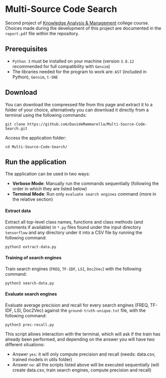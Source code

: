 # Multi-Source Code Search
Second project of [Knowledge Analysis & Management](https://search.usi.ch/en/courses/35263581/knowledge-analysis-management) college course.<br>
Choices made during the development of this project are documented in the `report.pdf` file within the repository.

## Prerequisites
- `Python 3` must be installed on your machine (version `3.8.12` recommended for full compatibility with `Gensim`)
- The libraries needed for the program to work are: `AST` (included in Python), `Gensim`, `t-SNE`

## Download
You can download the compressed file from this page and extract 
it to a folder of your choice, alternatively you can download it directly 
from a terminal using the following commands:

```
git clone https://github.com/DavideMammarella/Multi-Source-Code-Search.git
```

Access the application folder:
```
cd Multi-Source-Code-Search/
```

## Run the application
The application can be used in two ways:
- **Verbose Mode**: Manually run the commands sequentially (following the order in which they are listed below)
- **Terminal Mode**: Run only `evaluate search engines` command (more in the relative section)

#### Extract data
Extract all top-level class names, functions and class methods (and comments if available) in `*.py` files found under the input directory `tensorflow` and any directory under it into a CSV file by running the following command:
```
python3 extract-data.py
```
#### Training of search engines
Train search engines (`FREQ`, `TF-IDF`, `LSI`, `Doc2Vec`) with the following command:
```
python3 search-data.py
```

#### Evaluate search engines
Evaluate average precision and recall for every search engines (FREQ, TF-IDF, LSI, Doc2Vec) against the `ground-truth-unique.txt` file, with the following command:
```
python3 prec-recall.py
```
This script allows interaction with the terminal, which will ask if the train has already been performed, and depending on the answer you will have two different situations:
- Answer `yes`: it will only compute precision and recall (needs: data.csv, trained models in utils folder)
- Answer `no`: all the scripts listed above will be executed sequentially (will create data.csv, train search engines, compute precision and recall)